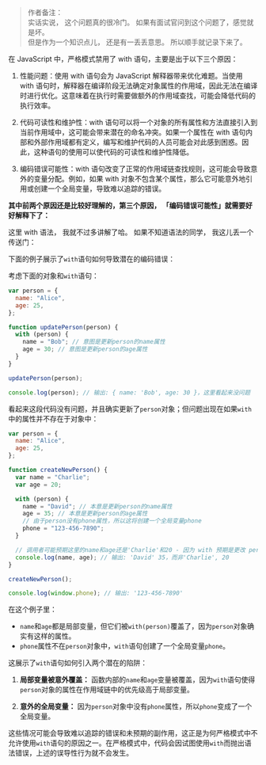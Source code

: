 > 作者备注：  
> 实话实说， 这个问题真的很冷门。 如果有面试官问到这个问题了，感觉就是坏。  
> 但是作为一个知识点儿， 还是有一丢丢意思。 所以顺手就记录下来了。

在 JavaScript 中，严格模式禁用了 with 语句，主要是出于以下三个原因：

1. 性能问题：使用 with 语句会为 JavaScript 解释器带来优化难题。当使用 with 语句时，解释器在编译阶段无法确定对象属性的作用域，因此无法在编译时进行优化。这意味着在执行时需要做额外的作用域查找，可能会降低代码的执行效率。

2. 代码可读性和维护性：with 语句可以将一个对象的所有属性和方法直接引入到当前作用域中，这可能会带来潜在的命名冲突。如果一个属性在 with 语句内部和外部作用域都有定义，编写和维护代码的人员可能会对此感到困惑。因此，这种语句的使用可以使代码的可读性和维护性降低。

3. 编码错误可能性：with 语句改变了正常的作用域链查找规则，这可能会导致意外的变量分配。例如，如果 with 对象不包含某个属性，那么它可能意外地引用或创建一个全局变量，导致难以追踪的错误。

**其中前两个原因还是比较好理解的，第三个原因， 「编码错误可能性」就需要好好解释下了：**

这里 with 语法， 我就不过多讲解了哈。 如果不知道语法的同学， 我这儿丢一个传送门：

下面的例子展示了`with`语句如何导致潜在的编码错误：

考虑下面的对象和`with`语句：

```javascript
var person = {
  name: "Alice",
  age: 25,
};

function updatePerson(person) {
  with (person) {
    name = "Bob"; // 意图是更新person的name属性
    age = 30; // 意图是更新person的age属性
  }
}

updatePerson(person);

console.log(person); // 输出: { name: 'Bob', age: 30 }，这里看起来没问题
```

看起来这段代码没有问题，并且确实更新了`person`对象；但问题出现在如果`with`中的属性并不存在于对象中：

```javascript
var person = {
  name: "Alice",
  age: 25,
};

function createNewPerson() {
  var name = "Charlie";
  var age = 20;

  with (person) {
    name = "David"; // 本意是更新person的name属性
    age = 35; // 本意是更新person的age属性
    // 由于person没有phone属性，所以这将创建一个全局变量phone
    phone = "123-456-7890";
  }

  // 调用者可能预期这里的name和age还是'Charlie'和20 - 因为 with 预期是更改 person 的属性；
  console.log(name, age); // 输出: 'David' 35，而非'Charlie', 20
}

createNewPerson();

console.log(window.phone); // 输出: '123-456-7890'
```

在这个例子里：

- `name`和`age`都是局部变量，但它们被`with(person)`覆盖了，因为`person`对象确实有这样的属性。
- `phone`属性不在`person`对象中，`with`语句创建了一个全局变量`phone`。

这展示了`with`语句如何引入两个潜在的陷阱：

1. **局部变量被意外覆盖：** 函数内部的`name`和`age`变量被覆盖，因为`with`语句使得`person`对象的属性在作用域链中的优先级高于局部变量。

2. **意外的全局变量：** 因为`person`对象中没有`phone`属性，所以`phone`变成了一个全局变量。

这些情况可能会导致难以追踪的错误和未预期的副作用，这正是为何严格模式中不允许使用`with`语句的原因之一。在严格模式中，代码会因试图使用`with`而抛出语法错误，上述的误导性行为就不会发生。
